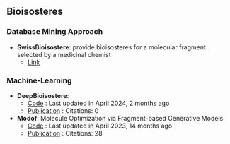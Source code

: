 
## **Bioisosteres**
### **Database Mining Approach**
- **SwissBioisostere**: provide bioisosteres for a molecular fragment selected by a medicinal chemist
	- [Link](http://www.swissbioisostere.ch/)
### **Machine-Learning**
- **DeepBioisostere**: 
	- [Code](https://github.com/Hwoo-Kim/DeepBioisostere) : Last updated in April 2024, 2 months ago
	- [Publication](https://doi.org/10.48550/arXiv.2403.02706) : Citations: 0
- **Modof**: Molecule Optimization via Fragment-based Generative Models
	- [Code](https://github.com/ziqi92/Modof) : Last updated in April 2023, 14 months ago
	- [Publication](https://doi.org/10.1038/s42256-021-00410-2) : Citations: 28
